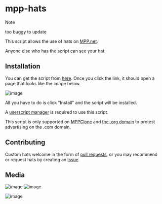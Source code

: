 # mpp-hats

> [!NOTE]
> too buggy to update

This script allows the use of hats on [MPP.net](https://multiplayerpiano.net).

Anyone else who has the script can see your hat.

## Installation

You can get the script from [here](https://raw.githubusercontent.com/the-dev-channel/mpp-hats/main/MPP%20Hats.user.js). Once you click the link, it should open a page that looks like the image below.

![image](https://user-images.githubusercontent.com/18133844/206188176-d090840f-836b-401f-b66e-fec39924163d.png)

All you have to do is click "Install" and the script will be installed.

A [userscript manager](https://www.tampermonkey.net/) is required to use this script.

This script is only supported on [MPPClone](https://mppclone.com) and [the .org domain](https://www.multiplayerpiano.org) to protest advertising on the .com domain.

## Contributing

Custom hats welcome in the form of [pull requests](https://github.com/the-dev-channel/mpp-hats/pulls), or you may recommend or request hats by creating an [issue](https://github.com/the-dev-channel/mpp-hats/issues).

## Media

![image](https://user-images.githubusercontent.com/18133844/203559182-960b3eef-79f8-4eb4-a5ef-bf7b06c18e33.png)
![image](https://user-images.githubusercontent.com/18133844/203558811-c9cbc7cd-3c2b-47e4-89f1-137deae9cc0e.png)

![image](https://user-images.githubusercontent.com/18133844/203558861-61a2acd9-4e2d-49fd-b2c8-1e3e90a0efa3.png)
